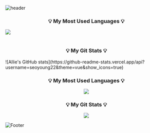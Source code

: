 ![header](https://capsule-render.vercel.app/api?type=waving&height=200&text=Allie's%20Github!&color=0:c2e59c,100:64b3f4)

<h3 align="center">💡 My Most Used Languages 💡</h3>
<img src="https://github-readme-stats.vercel.app/api/top-langs/?username=seoyoung22&layout=compact"><br><br>
<h3 align="center">💡 My Git Stats 💡</h3>
![Allie's GitHub stats](https://github-readme-stats.vercel.app/api?username=seoyoung22&theme=vue&show_icons=true)

<h3 align="center">💡 My Most Used Languages 💡</h3>
<p align="center">
  <a href="https://github.com/$seoyoung22">
    <img align="center" src="https://github-readme-stats.vercel.app/api/top-langs/?username=$seoyoung22&layout=compact&show_icons=$True&show_owner=$True&hide_title=$false&theme=$nord" />
  </a>
</p>
<h3 align="center">💡 My Git Stats 💡</h3>
<p align="center">
  <a href="https://github.com/$seoyoung22">
    <img align="center" src="https://github-readme-stats.vercel.app/api?username=$seoyoung22&hide_title=$ture&show_icons=$true&include_all_commits=$true&theme=$nord" />
  </a>
</p>



![Footer](https://capsule-render.vercel.app/api?type=waving&height=200&color=0:c2e59c,100:64b3f4&section=footer)
